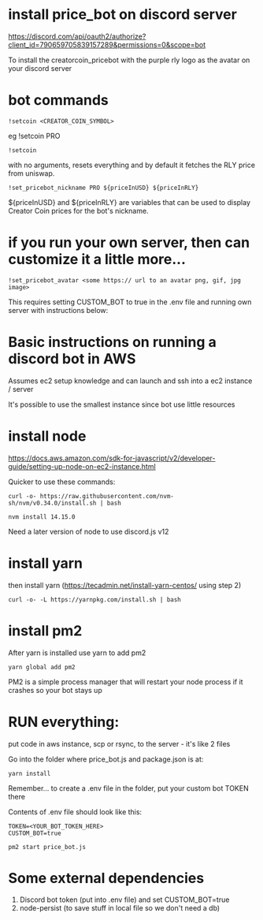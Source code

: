 # install price_bot on discord server

https://discord.com/api/oauth2/authorize?client_id=790659705839157289&permissions=0&scope=bot

To install the creatorcoin_pricebot with the purple rly logo as the avatar on your discord server

# bot commands

```!setcoin <CREATOR_COIN_SYMBOL>```

eg !setcoin PRO

```!setcoin```

with no arguments, resets everything and by default it fetches the RLY price from uniswap.

```!set_pricebot_nickname PRO ${priceInUSD} ${priceInRLY}```

${priceInUSD} and ${priceInRLY} are variables that can be used to display Creator Coin prices for the bot's nickname.

# if you run your own server, then can customize it a little more... 

```!set_pricebot_avatar <some https:// url to an avatar png, gif, jpg image>```

This requires setting CUSTOM_BOT to true in the .env file and running own server with instructions below:

# Basic instructions on running a discord bot in AWS 

Assumes ec2 setup knowledge and can launch and ssh into a ec2 instance / server

It's possible to use the smallest instance since bot use little resources

# install node

https://docs.aws.amazon.com/sdk-for-javascript/v2/developer-guide/setting-up-node-on-ec2-instance.html

Quicker to use these commands:

```curl -o- https://raw.githubusercontent.com/nvm-sh/nvm/v0.34.0/install.sh | bash```

```nvm install 14.15.0```

Need a later version of node to use discord.js v12

# install yarn

then install yarn (https://tecadmin.net/install-yarn-centos/ using step 2)

```curl -o- -L https://yarnpkg.com/install.sh | bash```

# install pm2 

After yarn is installed use yarn to add pm2

```yarn global add pm2```

PM2 is a simple process manager that will restart your node process if it crashes so your bot stays up

# RUN everything:

put code in aws instance, scp or rsync, to the server - it's like 2 files

Go into the folder where price_bot.js and package.json is at:

```yarn install```

Remember... to create a .env file in the folder, put your custom bot TOKEN there

Contents of .env file should look like this:
```
TOKEN=<YOUR_BOT_TOKEN_HERE>
CUSTOM_BOT=true
```

```pm2 start price_bot.js``` 






# Some external dependencies
1) Discord bot token (put into .env file) and set CUSTOM_BOT=true
2) node-persist (to save stuff in local file so we don't need a db)




